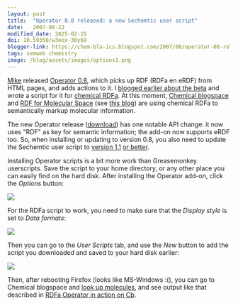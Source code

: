 ```yaml
---
layout: post
title:  "Operator 0.8 released: a new Sechemtic user script"
date:   2007-08-22
modified_date: 2025-02-15
doi: 10.59350/w3eex-30y69
blogger-link: https://chem-bla-ics.blogspot.com/2007/08/operator-08-released-new-sechemtic-user.html
tags: semweb chemistry
image: /blog/assets/images/options1.png
---
```


[Mike](http://www.kaply.com/weblog/) released [Operator 0.8](http://www.kaply.com/weblog/2007/08/21/operator-08-is-available/),
which picks up RDF (RDFa en eRDF) from HTML pages, and adds actions to it. I [blogged earlier about the beta](http://chem-bla-ics.blogspot.com/2007/06/chemical-rdfa-with-operator-in-firefox.html)
and wrote a script for it for [chemical RDFa](http://chem-bla-ics.blogspot.com/2006/12/including-smiles-cml-and-inchi-in.html).
At this moment, [Chemical blogspace](http://cb.openmolecules.net/) and [RDF for Molecular Space](http://rdf.openmolecules.net/?InChI=1/CH4/h1H4)
(see [this blog](http://chem-bla-ics.blogspot.com/2007/07/rdf-ing-molecular-space.html)) are using chemical RDFa to semantically markup molecular information.

The new Operator release ([download](https://addons.mozilla.org/en-US/firefox/addon/4106)) has one notable API change:
it now uses "RDF" as key for semantic information; the add-on now supports eRDF too. So, when installing or updating
to version 0.8, you also need to update the Sechemtic user script to [version 1.1](http://blueobelisk.svn.sf.net/svnroot/blueobelisk/operator/tags/1.1/sechemtic_rdfa_operator.js)
[or better](http://blueobelisk.svn.sf.net/svnroot/blueobelisk/operator/tags/).

Installing Operator scripts is a bit more work than Greasemonkey userscripts. Save the script to your home directory,
or any other place you can easily find on the hard disk. After installing the Operator add-on, click the *Options* button:

![](/blog/assets/images/options.png)

For the RDFa script to work, you need to make sure that the *Display style* is set to *Data formats*:

![](/blog/assets/images/options1.png)

Then you can go to the *User Scripts* tab, and use the *New* button to add the script you downloaded and saved to your hard disk earlier:

![](/blog/assets/images/options2.png)

Then, after rebooting Firefox (looks like MS-Windows :(), you can go to Chemical blogspace and
[look up molecules](http://cb.openmolecules.net/inchis.php), and see output like that described in
[RDFa Operator in action on Cb](http://chemicalblogspace.blogspot.com/2007/06/rdfa-operator-in-action-on-cb.html).


